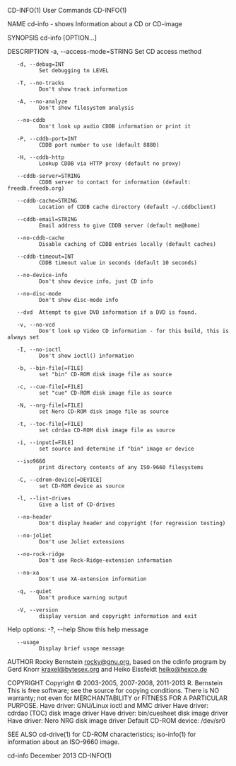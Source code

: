 CD-INFO(1)                                                                                      User Commands                                                                                      CD-INFO(1)



NAME
       cd-info - shows Information about a CD or CD-image

SYNOPSIS
       cd-info [OPTION...]

DESCRIPTION
       -a, --access-mode=STRING
              Set CD access method

       -d, --debug=INT
              Set debugging to LEVEL

       -T, --no-tracks
              Don't show track information

       -A, --no-analyze
              Don't show filesystem analysis

       --no-cddb
              Don't look up audio CDDB information or print it

       -P, --cddb-port=INT
              CDDB port number to use (default 8880)

       -H, --cddb-http
              Lookup CDDB via HTTP proxy (default no proxy)

       --cddb-server=STRING
              CDDB server to contact for information (default: freedb.freedb.org)

       --cddb-cache=STRING
              Location of CDDB cache directory (default ~/.cddbclient)

       --cddb-email=STRING
              Email address to give CDDB server (default me@home)

       --no-cddb-cache
              Disable caching of CDDB entries locally (default caches)

       --cddb-timeout=INT
              CDDB timeout value in seconds (default 10 seconds)

       --no-device-info
              Don't show device info, just CD info

       --no-disc-mode
              Don't show disc-mode info

       --dvd  Attempt to give DVD information if a DVD is found.

       -v, --no-vcd
              Don't look up Video CD information - for this build, this is always set

       -I, --no-ioctl
              Don't show ioctl() information

       -b, --bin-file[=FILE]
              set "bin" CD-ROM disk image file as source

       -c, --cue-file[=FILE]
              set "cue" CD-ROM disk image file as source

       -N, --nrg-file[=FILE]
              set Nero CD-ROM disk image file as source

       -t, --toc-file[=FILE]
              set cdrdao CD-ROM disk image file as source

       -i, --input[=FILE]
              set source and determine if "bin" image or device

       --iso9660
              print directory contents of any ISO-9660 filesystems

       -C, --cdrom-device[=DEVICE]
              set CD-ROM device as source

       -l, --list-drives
              Give a list of CD-drives

       --no-header
              Don't display header and copyright (for regression testing)

       --no-joliet
              Don't use Joliet extensions

       --no-rock-ridge
              Don't use Rock-Ridge-extension information

       --no-xa
              Don't use XA-extension information

       -q, --quiet
              Don't produce warning output

       -V, --version
              display version and copyright information and exit

   Help options:
       -?, --help
              Show this help message

       --usage
              Display brief usage message

AUTHOR
       Rocky Bernstein rocky@gnu.org, based on the cdinfo program by Gerd Knorr <kraxel@bytesex.org> and Heiko Eissfeldt <heiko@hexco.de>

COPYRIGHT
       Copyright © 2003-2005, 2007-2008, 2011-2013 R. Bernstein
       This  is  free  software; see the source for copying conditions.  There is NO warranty; not even for MERCHANTABILITY or FITNESS FOR A PARTICULAR PURPOSE.  Have driver: GNU/Linux ioctl and MMC driver
       Have driver: cdrdao (TOC) disk image driver Have driver: bin/cuesheet disk image driver Have driver: Nero NRG disk image driver Default CD-ROM device: /dev/sr0

SEE ALSO
       cd-drive(1) for CD-ROM characteristics; iso-info(1) for information about an ISO-9660 image.



cd-info                                                                                         December 2013                                                                                      CD-INFO(1)

